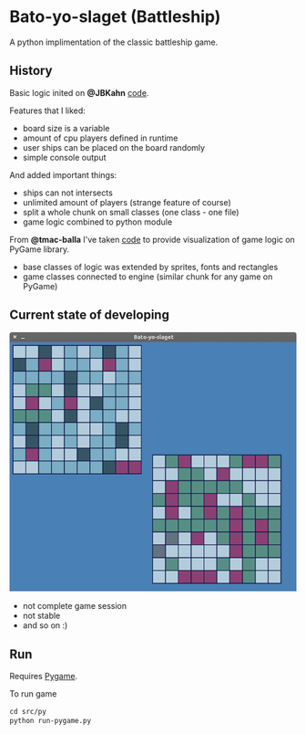 Bato-yo-slaget (Battleship)
==========

A python implimentation of the classic battleship game.

## History

Basic logic inited on **@JBKahn** [code](https://github.com/JBKahn/Battleship).

Features that I liked:

- board size is a variable
- amount of cpu players defined in runtime
- user ships can be placed on the board randomly
- simple console output

And added important things:

- ships can not intersects
- unlimited amount of players (strange feature of course)
- split a whole chunk on small classes (one class - one file)
- game logic combined to python module


From **@tmac-balla** I've taken [code](https://github.com/tmac-balla/battleship-game) to provide visualization of game logic on PyGame library.

* base classes of logic was extended by sprites, fonts and rectangles
* game classes connected to engine (similar chunk for any game on PyGame)


## Current state of developing

![Last screenshot](last_screen.png "I have won!")

- not complete game session
- not stable
- and so on :)

## Run

Requires [Pygame](http://www.pygame.org/download.shtml).

To run game
```
cd src/py
python run-pygame.py
```
 
